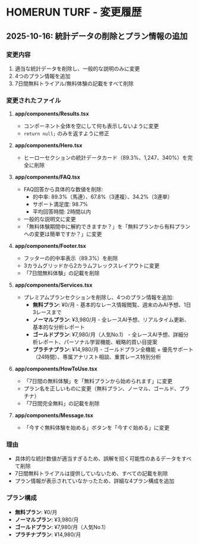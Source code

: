 # HOMERUN TURF - 変更履歴

## 2025-10-16: 統計データの削除とプラン情報の追加

### 変更内容
1. 適当な統計データを削除し、一般的な説明のみに変更
2. 4つのプラン情報を追加
3. 7日間無料トライアル/無料体験の記載をすべて削除

### 変更されたファイル

1. **app/components/Results.tsx**
   - コンポーネント全体を空にして何も表示しないように変更
   - `return null;` のみを返すように修正

2. **app/components/Hero.tsx**
   - ヒーローセクションの統計データカード（89.3%、1,247、340%）を完全に削除

3. **app/components/FAQ.tsx**
   - FAQ回答から具体的な数値を削除:
     - 的中率: 89.3%（馬連）、67.8%（3連複）、34.2%（3連単）
     - サポート満足度: 98.7%
     - 平均回答時間: 2時間以内
   - 一般的な説明文に変更
   - 「無料体験期間中に解約できますか？」を「無料プランから有料プランへの変更は簡単ですか？」に変更

4. **app/components/Footer.tsx**
   - フッターの的中率表示（89.3%）を削除
   - 3カラムグリッドから2カラムフレックスレイアウトに変更
   - 「7日間無料体験」の記載を削除

5. **app/components/Services.tsx**
   - プレミアムプランセクションを削除し、4つのプラン情報を追加:
     - **無料プラン**: ¥0/月 - 基本的なレース情報閲覧、週末のみAI予想、1日3レースまで
     - **ノーマルプラン**: ¥3,980/月 - 全レースAI予想、リアルタイム更新、基本的な分析レポート
     - **ゴールドプラン**: ¥7,980/月（人気No.1） - 全レースAI予想、詳細分析レポート、パーソナル学習機能、戦略的買い目提案
     - **プラチナプラン**: ¥14,980/月 - ゴールドプラン全機能 + 優先サポート（24時間）、専属アナリスト相談、重賞レース特別分析

6. **app/components/HowToUse.tsx**
   - 「7日間の無料体験」を「無料プランから始められます」に変更
   - プラン名を正しいものに変更（無料プラン、ノーマル、ゴールド、プラチナ）
   - 「7日間完全無料」の記載を削除

7. **app/components/Message.tsx**
   - 「今すぐ無料体験を始める」ボタンを「今すぐ始める」に変更

### 理由
- 具体的な統計数値が適当すぎるため、誤解を招く可能性のあるデータをすべて削除
- 7日間無料トライアルは提供していないため、すべての記載を削除
- プラン情報が表示されていなかったため、詳細な4プラン構成を追加

### プラン構成
- **無料プラン**: ¥0/月
- **ノーマルプラン**: ¥3,980/月
- **ゴールドプラン**: ¥7,980/月（人気No.1）
- **プラチナプラン**: ¥14,980/月
